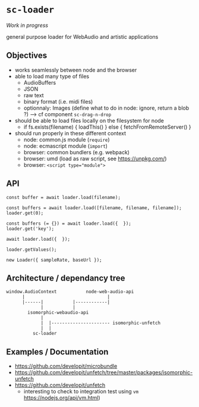 # `sc-loader`

_Work in progress_

general purpose loader for WebAudio and artistic applications

## Objectives

- works seamlessly between node and the browser
- able to load many type of files
  + AudioBuffers
  + JSON
  + raw text
  + binary format (i.e. midi files)
  + optionnaly: Images (define what to do in node: ignore, return a blob ?)
  --> cf component `sc-drag-n-drop`
- should be able to load files locally on the filesystem for node
  + if fs.exists(filename) { loadThis() } else { fetchFromRemoteServer() }
- should run properly in these different context
  + node: common.js module (`require`)
  + node: ecmascript module (`import`)
  + browser: common bundlers (e.g. webpack)
  + browser: umd (load as raw script, see https://unpkg.com/)
  + browser: `<script type="module">`

## API

```
const buffer = await loader.load(filename);

const buffers = await loader.load([filename, filename, filename]);
loader.get(0);

const buffers (= {}) = await loader.load({  });
loader.get('key');

await loader.load({  });

loader.getValues();

new Loader({ sampleRate, baseUrl });
```
  
## Architecture / dependancy tree


```
window.AudioContext           node-web-audio-api
      |                               |
      |------|           |------------|
             |           |
        isomorphic-webaudio-api
             |
             |  |---------------------- isomorphic-unfetch
             |  |
          sc-loader
```

## Examples / Documentation

- https://github.com/developit/microbundle
- https://github.com/developit/unfetch/tree/master/packages/isomorphic-unfetch
- https://github.com/developit/unfetch 
  + interesting to check to integration test using `vm` https://nodejs.org/api/vm.html)
